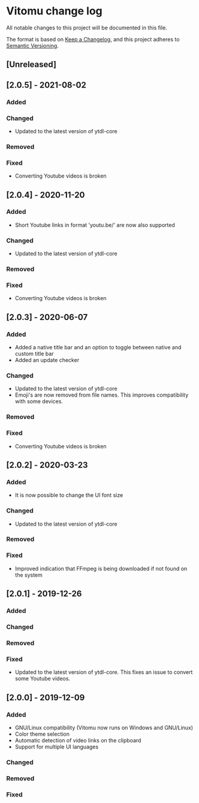 # Vitomu change log

All notable changes to this project will be documented in this file.

The format is based on [Keep a Changelog](https://keepachangelog.com/en/1.0.0/),
and this project adheres to [Semantic Versioning](https://semver.org/spec/v2.0.0.html).

## [Unreleased]

## [2.0.5] - 2021-08-02

### Added

### Changed

- Updated to the latest version of ytdl-core

### Removed

### Fixed

- Converting Youtube videos is broken

## [2.0.4] - 2020-11-20

### Added

- Short Youtube links in format 'youtu.be/' are now also supported

### Changed

- Updated to the latest version of ytdl-core

### Removed

### Fixed

- Converting Youtube videos is broken

## [2.0.3] - 2020-06-07

### Added

- Added a native title bar and an option to toggle between native and custom title bar
- Added an update checker

### Changed

- Updated to the latest version of ytdl-core
- Emoji's are now removed from file names. This improves compatibility with some devices.

### Removed

### Fixed

- Converting Youtube videos is broken

## [2.0.2] - 2020-03-23

### Added

- It is now possible to change the UI font size

### Changed

- Updated to the latest version of ytdl-core

### Removed

### Fixed

- Improved indication that FFmpeg is being downloaded if not found on the system

## [2.0.1] - 2019-12-26

### Added

### Changed

### Removed

### Fixed

- Updated to the latest version of ytdl-core. This fixes an issue to convert some Youtube videos.

## [2.0.0] - 2019-12-09

### Added

- GNU/Linux compatibility (Vitomu now runs on Windows and GNU/Linux)
- Color theme selection
- Automatic detection of video links on the clipboard
- Support for multiple UI languages

### Changed

### Removed

### Fixed
